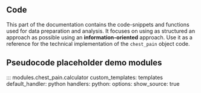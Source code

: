 ## Code

This part of the documentation contains the code-snippets and functions used for data preparation and analysis. It focuses on using as structured an approach as possible using an **information-oriented** approach. Use it as a
reference for the technical implementation of the
`chest_pain` object code.

## Pseudocode placeholder demo modules

::: modules.chest_pain.calculator
    custom_templates: templates
    default_handler: python
    handlers:
      python:
        options:
          show_source: true